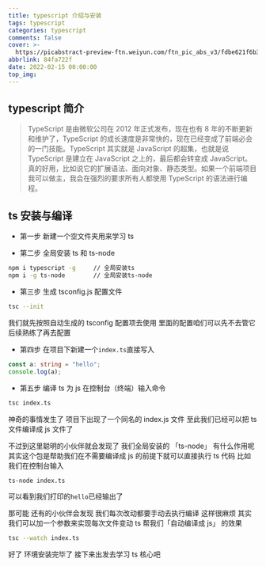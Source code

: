 ```yaml
---
title: typescript 介绍与安装
tags: typescript
categories: typescript
comments: false
cover: >-
  https://picabstract-preview-ftn.weiyun.com/ftn_pic_abs_v3/fdbe621f6b31fb31333381d541533fe2e8a61025b4acebb1f10c9f948a9ffce78a532557a1a789d30807b98f07b23952?pictype=scale&from=30113&version=3.3.3.3&uin=851681631&fname=10_ts.jpg&size=750
abbrlink: 84fa722f
date: 2022-02-15 00:00:00
top_img:
---
```


## typescript 简介

> TypeScript 是由微软公司在 2012 年正式发布，现在也有 8 年的不断更新和维护了，TypeScript 的成长速度是非常快的，现在已经变成了前端必会的一门技能。TypeScript 其实就是 JavaScript 的超集，也就是说 TypeScript 是建立在 JavaScript 之上的，最后都会转变成 JavaScript。真的好用，比如说它的扩展语法、面向对象、静态类型。如果一个前端项目我可以做主，我会在强烈的要求所有人都使用 TypeScript 的语法进行编程。

## ts 安装与编译

- 第一步 新建一个空文件夹用来学习 ts

- 第二步 全局安装 ts 和 ts-node

```bash
npm i typescript -g 	// 全局安装ts
npm i -g ts-node 		// 全局安装ts-node
```

- 第三步 生成 tsconfig.js 配置文件

```bash
tsc --init
```

我们就先按照自动生成的 tsconfig 配置项去使用 里面的配置咱们可以先不去管它 后续熟练了再去配置

- 第四步 在项目下新建一个`index.ts`直接写入

```typescript
const a: string = "hello";
console.log(a);
```

- 第五步 编译 ts 为 js 在控制台（终端）输入命令

```bash
tsc index.ts
```

神奇的事情发生了 项目下出现了一个同名的 index.js 文件 至此我们已经可以把 ts 文件编译成 js 文件了

不过到这里聪明的小伙伴就会发现了 我们全局安装的 「ts-node」 有什么作用呢 其实这个包是帮助我们在不需要编译成 js 的前提下就可以直接执行 ts 代码 比如 我们在控制台输入

```bash
ts-node index.ts
```

可以看到我们打印的`hello`已经输出了

那可能 还有的小伙伴会发现 我们每次改动都要手动去执行编译 这样很麻烦 其实我们可以加一个参数来实现每次文件变动 ts 帮我们「自动编译成 js」 的效果

```bash
tsc --watch index.ts
```

好了 环境安装完毕了 接下来出发去学习 ts 核心吧

